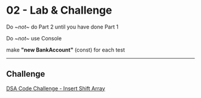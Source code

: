 # 02 - Lab & Challenge

Do *~not~* do Part 2 until you have done Part 1

 Do *~not~* use Console

make **"new BankAccount"** (const) for each test

____

## Challenge

[DSA Code Challenge - Insert Shift Array](https://github.com/mistidinzy/data-structures-and-algorithms/blob/main/401/InsertShiftArray/README.md)